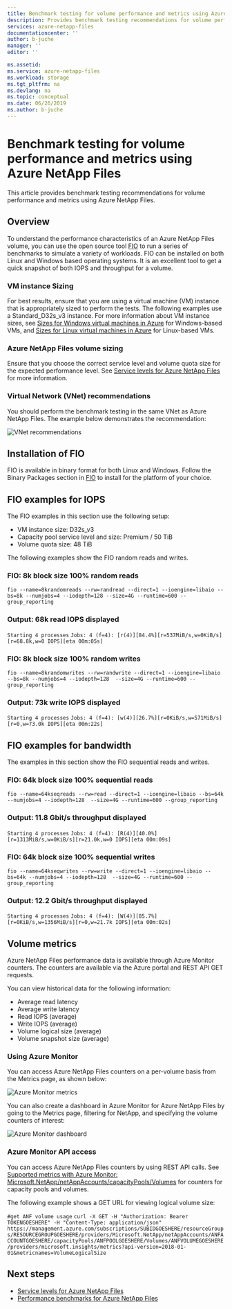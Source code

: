 ```yaml
---
title: Benchmark testing for volume performance and metrics using Azure NetApp Files | Microsoft Docs
description: Provides benchmark testing recommendations for volume performance and metrics using Azure NetApp Files.
services: azure-netapp-files
documentationcenter: ''
author: b-juche
manager: ''
editor: ''

ms.assetid:
ms.service: azure-netapp-files
ms.workload: storage
ms.tgt_pltfrm: na
ms.devlang: na
ms.topic: conceptual
ms.date: 06/26/2019
ms.author: b-juche
---
```

# Benchmark testing for volume performance and metrics using Azure NetApp Files

This article provides benchmark testing recommendations for volume performance and metrics using Azure NetApp Files.

## Overview

To understand the performance characteristics of an Azure NetApp Files volume, you can use the open source tool [FIO](https://github.com/axboe/fio) to run a series of benchmarks to simulate a variety of workloads. FIO can be installed on both Linux and Windows based operating systems.  It is an excellent tool to get a quick snapshot of both IOPS and throughput for a volume.

### VM instance Sizing

For best results, ensure that you are using a virtual machine (VM) instance that is appropriately sized to perform the tests. The following examples use a Standard_D32s_v3 instance. For more information about VM instance sizes, see [Sizes for Windows virtual machines in Azure](https://docs.microsoft.com/azure/virtual-machines/windows/sizes?toc=%2fazure%2fvirtual-network%2ftoc.json) for Windows-based VMs, and [Sizes for Linux virtual machines in Azure](https://docs.microsoft.com/azure/virtual-machines/linux/sizes?toc=%2fazure%2fvirtual-machines%2flinux%2ftoc.json) for Linux-based VMs.

### Azure NetApp Files volume sizing

Ensure that you choose the correct service level and volume quota size for the expected performance level. See [Service levels for Azure NetApp Files](azure-netapp-files-service-levels.md) for more information.

### Virtual Network (VNet) recommendations

You should perform the benchmark testing in the same VNet as Azure NetApp Files. The example below demonstrates the recommendation:

![VNet recommendations](../media/azure-netapp-files/azure-netapp-files-benchmark-testing-vnet.png)

## Installation of FIO

FIO is available in binary format for both Linux and Windows. Follow the Binary Packages section in [FIO](https://github.com/axboe/fio) to install for the platform of your choice.

## FIO examples for IOPS 

The FIO examples in this section use the following setup:
* VM instance size: D32s_v3
* Capacity pool service level and size: Premium / 50 TiB
* Volume quota size: 48 TiB

The following examples show the FIO random reads and writes.

### FIO: 8k block size 100% random reads

`fio --name=8krandomreads --rw=randread --direct=1 --ioengine=libaio --bs=8k --numjobs=4 --iodepth=128 --size=4G --runtime=600 --group_reporting`

### Output: 68k read IOPS displayed

`Starting 4 processes`
`Jobs: 4 (f=4): [r(4)][84.4%][r=537MiB/s,w=0KiB/s][r=68.8k,w=0 IOPS][eta 00m:05s]`

### FIO: 8k block size 100% random writes

`fio --name=8krandomwrites --rw=randwrite --direct=1 --ioengine=libaio --bs=8k --numjobs=4 --iodepth=128  --size=4G --runtime=600 --group_reporting`

### Output: 73k write IOPS displayed

`Starting 4 processes`
`Jobs: 4 (f=4): [w(4)][26.7%][r=0KiB/s,w=571MiB/s][r=0,w=73.0k IOPS][eta 00m:22s]`

## FIO examples for bandwidth

The examples in this section show the FIO sequential reads and writes.

### FIO: 64k block size 100% sequential reads

`fio --name=64kseqreads --rw=read --direct=1 --ioengine=libaio --bs=64k --numjobs=4 --iodepth=128  --size=4G --runtime=600 --group_reporting`

### Output: 11.8 Gbit/s throughput displayed

`Starting 4 processes`
`Jobs: 4 (f=4): [R(4)][40.0%][r=1313MiB/s,w=0KiB/s][r=21.0k,w=0 IOPS][eta 00m:09s]`

### FIO: 64k block size 100% sequential writes

`fio --name=64kseqwrites --rw=write --direct=1 --ioengine=libaio --bs=64k --numjobs=4 --iodepth=128  --size=4G --runtime=600 --group_reporting`

### Output: 12.2 Gbit/s throughput displayed

`Starting 4 processes`
`Jobs: 4 (f=4): [W(4)][85.7%][r=0KiB/s,w=1356MiB/s][r=0,w=21.7k IOPS][eta 00m:02s]`

## Volume metrics

Azure NetApp Files performance data is available through Azure Monitor counters. The counters are available via the Azure portal and REST API GET requests. 

You can view historical data for the following information:
* Average read latency 
* Average write latency 
* Read IOPS (average)
* Write IOPS (average)
* Volume logical size (average)
* Volume snapshot size (average)

### Using Azure Monitor 

You can access Azure NetApp Files counters on a per-volume basis from the Metrics page, as shown below:

![Azure Monitor metrics](../media/azure-netapp-files/azure-netapp-files-benchmark-monitor-metrics.png)

You can also create a dashboard in Azure Monitor for Azure NetApp Files by going to the Metrics page, filtering for NetApp, and specifying the volume counters of interest: 

![Azure Monitor dashboard](../media/azure-netapp-files/azure-netapp-files-benchmark-monitor-dashboard.png)

### Azure Monitor API access

You can access Azure NetApp Files counters by using REST API calls. See [Supported metrics with Azure Monitor: Microsoft.NetApp/netAppAccounts/capacityPools/Volumes](https://docs.microsoft.com/azure/azure-monitor/platform/metrics-supported#microsoftnetappnetappaccountscapacitypoolsvolumes) for counters for capacity pools and volumes.

The following example shows a GET URL for viewing logical volume size:

`#get ANF volume usage`
`curl -X GET -H "Authorization: Bearer TOKENGOESHERE" -H "Content-Type: application/json" https://management.azure.com/subscriptions/SUBIDGOESHERE/resourceGroups/RESOURCEGROUPGOESHERE/providers/Microsoft.NetApp/netAppAccounts/ANFACCOUNTGOESHERE/capacityPools/ANFPOOLGOESHERE/Volumes/ANFVOLUMEGOESHERE/providers/microsoft.insights/metrics?api-version=2018-01-01&metricnames=VolumeLogicalSize`


## Next steps

- [Service levels for Azure NetApp Files](azure-netapp-files-service-levels.md)
- [Performance benchmarks for Azure NetApp Files](azure-netapp-files-performance-benchmarks.md)